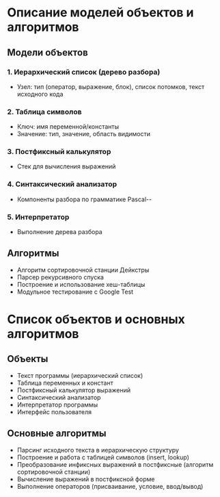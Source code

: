 # Описание моделей объектов и алгоритмов

## Модели объектов

### 1. Иерархический список (дерево разбора)
- Узел: тип (оператор, выражение, блок), список потомков, текст исходного кода

### 2. Таблица символов
- Ключ: имя переменной/константы
- Значение: тип, значение, область видимости

### 3. Постфиксный калькулятор
- Стек для вычисления выражений

### 4. Синтаксический анализатор
- Компоненты разбора по грамматике Pascal--

### 5. Интерпретатор
- Выполнение дерева разбора

## Алгоритмы

- Алгоритм сортировочной станции Дейкстры
- Парсер рекурсивного спуска
- Построение и использование хеш-таблицы
- Модульное тестирование с Google Test


# Список объектов и основных алгоритмов

## Объекты

- Текст программы (иерархический список)
- Таблица переменных и констант
- Постфиксный калькулятор выражений
- Синтаксический анализатор
- Интерпретатор программы
- Интерфейс пользователя

## Основные алгоритмы

- Парсинг исходного текста в иерархическую структуру
- Построение и работа с таблицей символов (insert, lookup)
- Преобразование инфиксных выражений в постфиксные (алгоритм сортировочной станции)
- Вычисление выражений в постфиксной форме
- Выполнение операторов (присваивание, условие, ввод/вывод)